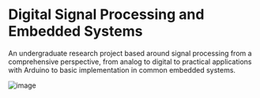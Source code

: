 # Digital Signal Processing and Embedded Systems
An undergraduate research project based around signal processing from a comprehensive perspective, from analog to digital to practical applications with Arduino to basic implementation in common embedded systems.

![image](https://user-images.githubusercontent.com/96901042/180682602-846de61b-d388-44d7-aebd-ece4ff2d0fb0.png)
